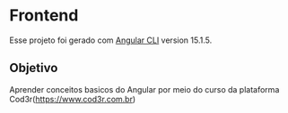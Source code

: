 # Frontend

Esse projeto foi gerado com [Angular CLI](https://github.com/angular/angular-cli) version 15.1.5.

## Objetivo

 Aprender conceitos basicos do Angular por meio do curso da plataforma Cod3r(https://www.cod3r.com.br)